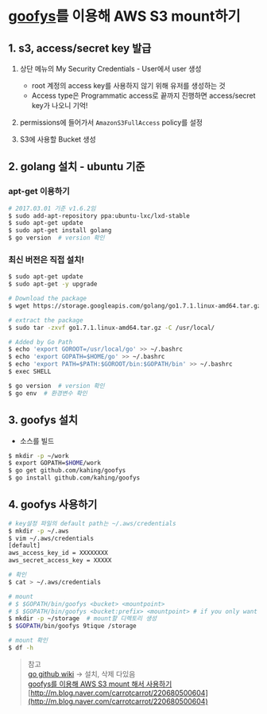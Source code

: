 # [goofys](https://github.com/kahing/goofys)를 이용해 AWS S3 mount하기

## 1. s3, access/secret key 발급

1. 상단 메뉴의 My Security Credentials - User에서 user 생성
   * root 계정의 access key를 사용하지 않기 위해 유저를 생성하는 것
   * Access type은 Programmatic access로 끝까지 진행하면 access/secret key가 나오니 기억!

2. permissions에 들어가서 `AmazonS3FullAccess` policy를 설정
3. S3에 사용할 Bucket 생성

## 2. golang 설치 - ubuntu 기준

### apt-get 이용하기
```sh
# 2017.03.01 기준 v1.6.2임
$ sudo add-apt-repository ppa:ubuntu-lxc/lxd-stable
$ sudo apt-get update
$ sudo apt-get install golang
$ go version  # version 확인
```

### 최신 버전은 직접 설치!
```sh
$ sudo apt-get update
$ sudo apt-get -y upgrade

# Download the package
$ wget https://storage.googleapis.com/golang/go1.7.1.linux-amd64.tar.gz

# extract the package
$ sudo tar -zxvf go1.7.1.linux-amd64.tar.gz -C /usr/local/

# Added by Go Path
$ echo 'export GOROOT=/usr/local/go' >> ~/.bashrc
$ echo 'export GOPATH=$HOME/go' >> ~/.bashrc
$ echo 'export PATH=$PATH:$GOROOT/bin:$GOPATH/bin' >> ~/.bashrc
$ exec SHELL

$ go version  # version 확인
$ go env  # 환경변수 확인  
```

## 3. goofys 설치
* 소스를 빌드
```sh
$ mkdir -p ~/work
$ export GOPATH=$HOME/work
$ go get github.com/kahing/goofys
$ go install github.com/kahing/goofys
```

## 4. goofys 사용하기
```sh
# key설정 파일의 default path는 ~/.aws/credentials
$ mkdir -p ~/.aws
$ vim ~/.aws/credentials
[default]
aws_access_key_id = XXXXXXXX
aws_secret_access_key = XXXXX

# 확인
$ cat > ~/.aws/credentials

# mount
# $ $GOPATH/bin/goofys <bucket> <mountpoint>
# $ $GOPATH/bin/goofys <bucket:prefix> <mountpoint> # if you only want to mount objects under a prefix
$ mkdir -p ~/storage  # mount할 디렉토리 생성
$ $GOPATH/bin/goofys 9tique /storage

# mount 확인
$ df -h  
```


> 참고  
[go github wiki](https://github.com/golang/go/wiki/Ubuntu) -> 설치, 삭제 다있음  
[goofys를 이용해 AWS S3 mount 해서 사용하기](http://bluese05.tistory.com/23)  
[http://m.blog.naver.com/carrotcarrot/220680500604](http://m.blog.naver.com/carrotcarrot/220680500604)